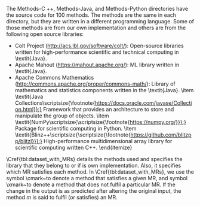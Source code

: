 The Methods-C ++, Methods-Java, and Methods-Python directories have the source code for 100 methods. The methods are the same in each directory, but they are written in a different programming language. Some of those methods are from our own implementation and others are from the following open source libraries:

- Colt Project (http://acs.lbl.gov/software/colt/): Open-source libraries written for high-performance scientific and technical computing in \textit{Java}.
- Apache Mahout (https://mahout.apache.org/): ML library written in \textit{Java}.
- Apache Commons Mathematics (http://commons.apache.org/proper/commons-math/): Library of mathematics and statistics components written in the \textit{Java}.
    \item \textit{Java Collections\scriptsize{\footnote{https://docs.oracle.com/javase/Collection.html}}:} Framework that provides an architecture to store and manipulate the group of objects.
    \item \textit{NumPy\scriptsize{\scriptsize{\footnote{https://numpy.org/}}}:} Package for scientific computing in Python.
    \item \textit{Blinz++\scriptsize{\scriptsize{\footnote{https://github.com/blitzpp/blitzl}}}:} High-performance multidimensional array library for scientific computing written C++.
\end{itemize}


\Cref{tbl:dataset_with_MRs} details the methods used and specifies the library that they belong to or if is own implementation. Also, it specifies which MR satisfies each method. In \Cref{tbl:dataset_with_MRs}, we use the symbol \cmark~to denote a method that satisfies a given MR, and symbol \xmark~to denote a method that does not fulfil a particular MR. If the change in the output is as predicted after altering the original input, the method $m$ is said to fulfil (or satisfies) an MR.
